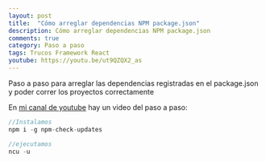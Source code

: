 ```yaml
---
layout: post
title:  "Cómo arreglar dependencias NPM package.json"
description: Cómo arreglar dependencias NPM package.json
comments: true
category: Paso a paso
tags: Trucos Framework React
youtube: https://youtu.be/ut9QZQX2_as
---
```

Paso a paso para arreglar las dependencias registradas en el package.json y poder correr los proyectos correctamente

En <a target="_blank" href="{{ page.youtube }}">mi canal de youtube</a> hay un video del paso a paso:

```PHP
//Instalamos
npm i -g npm-check-updates

//ejecutamos
ncu -u
```
